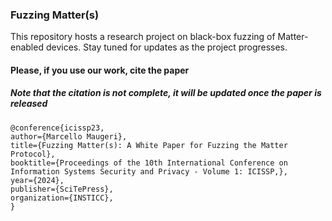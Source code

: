 ### Fuzzing Matter(s)
This repository hosts a research project on black-box fuzzing of Matter-enabled devices. Stay tuned for updates as the project progresses.

#### Please, if you use our work, cite the paper
##### Note that the citation is not complete, it will be updated once the paper is released
```
@conference{icissp23,
author={Marcello Maugeri},
title={Fuzzing Matter(s): A White Paper for Fuzzing the Matter Protocol},
booktitle={Proceedings of the 10th International Conference on Information Systems Security and Privacy - Volume 1: ICISSP,},
year={2024},
publisher={SciTePress},
organization={INSTICC},
}
```
